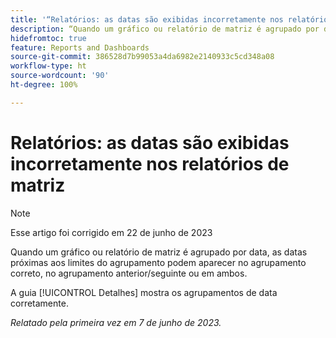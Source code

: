 ```yaml
---
title: '“Relatórios: as datas são exibidas incorretamente nos relatórios de matriz”'
description: “Quando um gráfico ou relatório de matriz é agrupado por data, as datas próximas aos limites do agrupamento podem aparecer no agrupamento correto, no agrupamento anterior/seguinte ou em ambos.”
hidefromtoc: true
feature: Reports and Dashboards
source-git-commit: 386528d7b99053a4da6982e2140933c5cd348a08
workflow-type: ht
source-wordcount: '90'
ht-degree: 100%

---
```



# Relatórios: as datas são exibidas incorretamente nos relatórios de matriz

>[!NOTE]
>
> Esse artigo foi corrigido em 22 de junho de 2023

Quando um gráfico ou relatório de matriz é agrupado por data, as datas próximas aos limites do agrupamento podem aparecer no agrupamento correto, no agrupamento anterior/seguinte ou em ambos.

A guia [!UICONTROL Detalhes] mostra os agrupamentos de data corretamente.

_Relatado pela primeira vez em 7 de junho de 2023._

